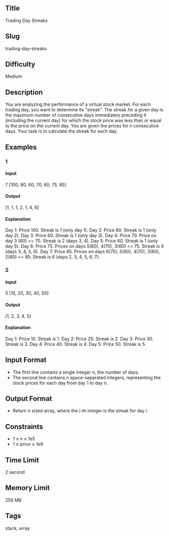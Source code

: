 ## Title

Trading Day Streaks

## Slug

trading-day-streaks

## Difficulty

Medium

## Description

You are analyzing the performance of a virtual stock market. For each trading day, you want to determine its "streak". The streak for a given day is the maximum number of consecutive days immediately preceding it (including the current day) for which the stock price was less than or equal to the price on the current day. You are given the prices for n consecutive days. Your task is to calculate the streak for each day.

## Examples

### 1

#### Input

7
[100, 80, 60, 70, 60, 75, 85]

#### Output

[1, 1, 1, 2, 1, 4, 6]

#### Explanation

Day 1: Price 100. Streak is 1 (only day 1).
Day 2: Price 80. Streak is 1 (only day 2).
Day 3: Price 60. Streak is 1 (only day 3).
Day 4: Price 70. Price on day 3 (60) <= 70. Streak is 2 (days 3, 4).
Day 5: Price 60. Streak is 1 (only day 5).
Day 6: Price 75. Prices on days 5(60), 4(70), 3(60) <= 75. Streak is 4 (days 3, 4, 5, 6).
Day 7: Price 85. Prices on days 6(75), 5(60), 4(70), 3(60), 2(80) <= 85. Streak is 6 (days 2, 3, 4, 5, 6, 7).

### 2

#### Input

5
[10, 20, 30, 40, 50]

#### Output

[1, 2, 3, 4, 5]

#### Explanation

Day 1: Price 10. Streak is 1.
Day 2: Price 20. Streak is 2.
Day 3: Price 30. Streak is 3.
Day 4: Price 40. Streak is 4.
Day 5: Price 50. Streak is 5.
  

## Input Format  

- The first line contains a single integer n, the number of days.
- The second line contains n space-separated integers, representing the stock prices for each day from day 1 to day n.

## Output Format  

- Return n sized array, where the i-th integer is the streak for day i.
  

## Constraints  

- 1 ≤ n ≤ 1e5
- 1 ≤ price ≤ 1e9

## Time Limit

2 second

## Memory Limit

256 MB

## Tags

stack, array